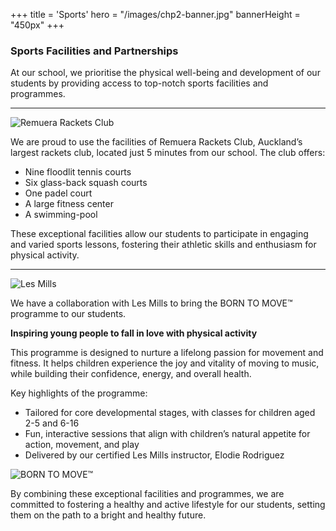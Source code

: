 +++
title = 'Sports'
hero = "/images/chp2-banner.jpg"
bannerHeight = "450px"
+++

### Sports Facilities and Partnerships

At our school, we prioritise the physical well-being and development of our students by providing access to top-notch sports facilities and programmes.

----

![Remuera Rackets Club](/images/remuera-rackets-club-logo.png "Remuera Rackets Club")

We are proud to use the facilities of Remuera Rackets Club, Auckland’s largest rackets club, located just 5 minutes from our school. The club offers:

* Nine floodlit tennis courts
* Six glass-back squash courts
* One padel court
* A large fitness center
* A swimming-pool

These exceptional facilities allow our students to participate in engaging and varied sports lessons, fostering their athletic skills and enthusiasm for physical activity.

----

![Les Mills](/images/les-mills-logo.png "Les Mills")

We have a collaboration with Les Mills to bring the BORN TO MOVE™ programme to our students.

**Inspiring young people to fall in love with physical activity**

This programme is designed to nurture a lifelong passion for movement and fitness. It helps children experience the joy and vitality of moving to music, while building their confidence, energy, and overall health.

Key highlights of the programme:

* Tailored for core developmental stages, with classes for children aged 2-5 and 6-16
* Fun, interactive sessions that align with children’s natural appetite for action, movement, and play
* Delivered by our certified Les Mills instructor, Elodie Rodriguez

![BORN TO MOVE™](/images/born-to-move-logo.png "BORN TO MOVE™")

By combining these exceptional facilities and programmes, we are committed to fostering a healthy and active lifestyle for our students, setting them on the path to a bright and healthy future.


